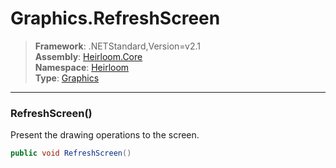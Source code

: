 # Graphics.RefreshScreen

> **Framework**: .NETStandard,Version=v2.1  
> **Assembly**: [Heirloom.Core][0]  
> **Namespace**: [Heirloom][0]  
> **Type**: [Graphics][1]

--------------------------------------------------------------------------------

### RefreshScreen()

Present the drawing operations to the screen.

```cs
public void RefreshScreen()
```

[0]: ../Heirloom.Core.md
[1]: Heirloom.Graphics.md
